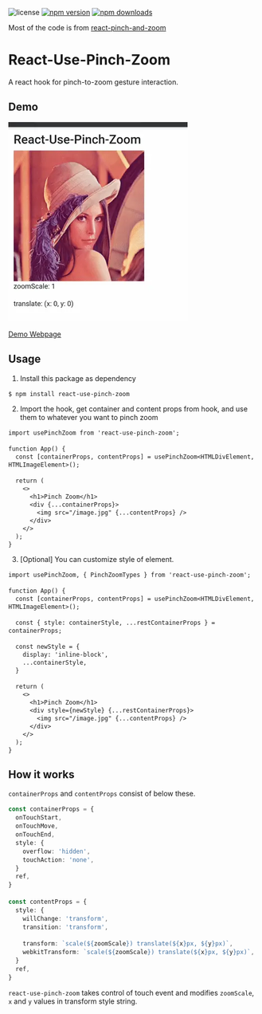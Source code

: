 
![license](https://img.shields.io/github/license/Noverish/react-use-pinch-zoom?style=flat-square)
[![npm version](https://img.shields.io/npm/v/react-use-pinch-zoom?style=flat-square)](https://www.npmjs.com/package/react-use-pinch-zoom)
[![npm downloads](https://img.shields.io/npm/dm/react-use-pinch-zoom?style=flat-square)](https://www.npmjs.com/package/react-use-pinch-zoom)

Most of the code is from [react-pinch-and-zoom](https://github.com/conradlo/react-pinch-and-zoom)

# React-Use-Pinch-Zoom

A react hook for pinch-to-zoom gesture interaction.

## Demo

![Demo Webp](https://raw.githubusercontent.com/Noverish/react-use-pinch-zoom/master/static/demo.webp)

[Demo Webpage](https://noverish.github.io/react-use-pinch-zoom/)

## Usage

1. Install this package as dependency

```shell
$ npm install react-use-pinch-zoom
```

2. Import the hook, get container and content props from hook, and use them to whatever you want to pinch zoom

```tsx
import usePinchZoom from 'react-use-pinch-zoom';

function App() {
  const [containerProps, contentProps] = usePinchZoom<HTMLDivElement, HTMLImageElement>();

  return (
    <>
      <h1>Pinch Zoom</h1>
      <div {...containerProps}>
        <img src="/image.jpg" {...contentProps} />
      </div>
    </>
  );
}
```

3. [Optional] You can customize style of element.

```tsx
import usePinchZoom, { PinchZoomTypes } from 'react-use-pinch-zoom';

function App() {
  const [containerProps, contentProps] = usePinchZoom<HTMLDivElement, HTMLImageElement>();

  const { style: containerStyle, ...restContainerProps } = containerProps;

  const newStyle = {
    display: 'inline-block',
    ...containerStyle,
  }

  return (
    <>
      <h1>Pinch Zoom</h1>
      <div style={newStyle} {...restContainerProps}>
        <img src="/image.jpg" {...contentProps} />
      </div>
    </>
  );
}
```

## How it works

`containerProps` and `contentProps` consist of below these.

```typescript
const containerProps = {
  onTouchStart,
  onTouchMove,
  onTouchEnd,
  style: {
    overflow: 'hidden',
    touchAction: 'none',
  }
  ref,
}

const contentProps = {
  style: {
    willChange: 'transform',
    transition: 'transform',

    transform: `scale(${zoomScale}) translate(${x}px, ${y}px)`,
    webkitTransform: `scale(${zoomScale}) translate(${x}px, ${y}px)`,
  }
  ref,
}
```

`react-use-pinch-zoom` takes control of touch event and modifies `zoomScale`, `x` and `y` values in transform style string.
